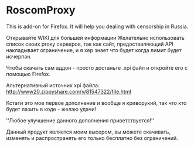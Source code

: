 RoscomProxy
===========

This is add-on for Firefox. It will help you dealing with censorship in Russia.

Открывайте WIKI для большей информации
Желательно использовать список своих proxy серверов, так как сайт, предоставляющий API накладывает ограничение, и я хер знает что будет когда лимит будет исчерпан.

Чтобы скачать сам аддон - просто достаньте .xpi файл и откройте его с помощью Firefox.

Альтернативный источник xpi файла: http://www20.zippyshare.com/v/81547322/file.html

Кстати это мое первое дополнение и вообще я криворукий, так что кто будет лазить в коде - желаю удачи!

''Любое улучшение данного дополнения приветствуется!''

Данный продукт является моим высером, вы можете скачивать, изменять и распространять его только бесплатно без ограничений.
